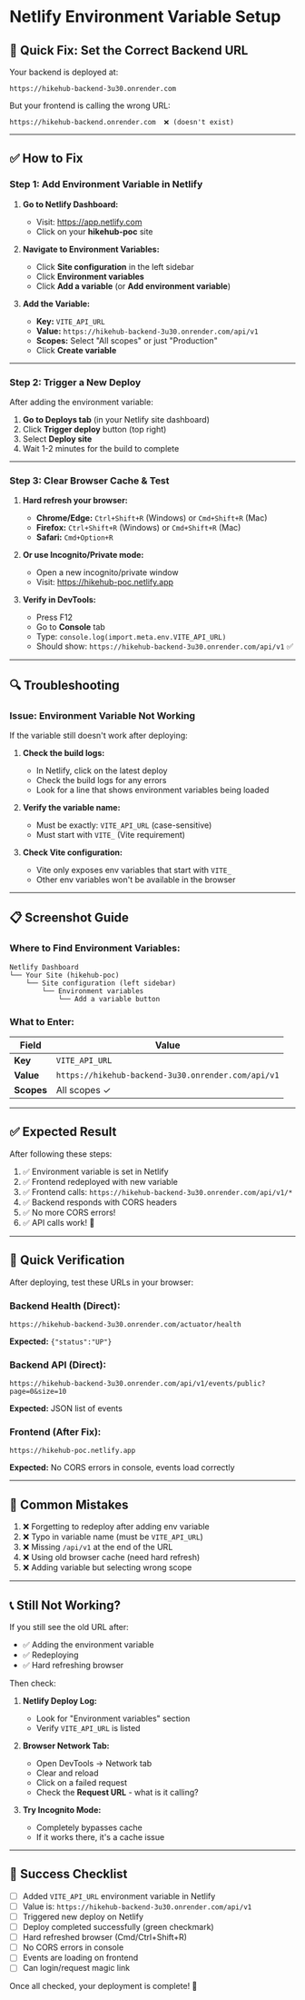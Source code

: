 # Netlify Environment Variable Setup

## 🎯 Quick Fix: Set the Correct Backend URL

Your backend is deployed at:
```
https://hikehub-backend-3u30.onrender.com
```

But your frontend is calling the wrong URL:
```
https://hikehub-backend.onrender.com  ❌ (doesn't exist)
```

---

## ✅ How to Fix

### Step 1: Add Environment Variable in Netlify

1. **Go to Netlify Dashboard:**
   - Visit: https://app.netlify.com
   - Click on your **hikehub-poc** site

2. **Navigate to Environment Variables:**
   - Click **Site configuration** in the left sidebar
   - Click **Environment variables**
   - Click **Add a variable** (or **Add environment variable**)

3. **Add the Variable:**
   - **Key:** `VITE_API_URL`
   - **Value:** `https://hikehub-backend-3u30.onrender.com/api/v1`
   - **Scopes:** Select "All scopes" or just "Production"
   - Click **Create variable**

---

### Step 2: Trigger a New Deploy

After adding the environment variable:

1. **Go to Deploys tab** (in your Netlify site dashboard)
2. Click **Trigger deploy** button (top right)
3. Select **Deploy site**
4. Wait 1-2 minutes for the build to complete

---

### Step 3: Clear Browser Cache & Test

1. **Hard refresh your browser:**
   - **Chrome/Edge:** `Ctrl+Shift+R` (Windows) or `Cmd+Shift+R` (Mac)
   - **Firefox:** `Ctrl+Shift+R` (Windows) or `Cmd+Shift+R` (Mac)
   - **Safari:** `Cmd+Option+R`

2. **Or use Incognito/Private mode:**
   - Open a new incognito/private window
   - Visit: https://hikehub-poc.netlify.app

3. **Verify in DevTools:**
   - Press F12
   - Go to **Console** tab
   - Type: `console.log(import.meta.env.VITE_API_URL)`
   - Should show: `https://hikehub-backend-3u30.onrender.com/api/v1` ✅

---

## 🔍 Troubleshooting

### Issue: Environment Variable Not Working

If the variable still doesn't work after deploying:

1. **Check the build logs:**
   - In Netlify, click on the latest deploy
   - Check the build logs for any errors
   - Look for a line that shows environment variables being loaded

2. **Verify the variable name:**
   - Must be exactly: `VITE_API_URL` (case-sensitive)
   - Must start with `VITE_` (Vite requirement)

3. **Check Vite configuration:**
   - Vite only exposes env variables that start with `VITE_`
   - Other env variables won't be available in the browser

---

## 📋 Screenshot Guide

### Where to Find Environment Variables:

```
Netlify Dashboard
└── Your Site (hikehub-poc)
    └── Site configuration (left sidebar)
        └── Environment variables
            └── Add a variable button
```

### What to Enter:

| Field | Value |
|-------|-------|
| **Key** | `VITE_API_URL` |
| **Value** | `https://hikehub-backend-3u30.onrender.com/api/v1` |
| **Scopes** | All scopes ✓ |

---

## ✅ Expected Result

After following these steps:

1. ✅ Environment variable is set in Netlify
2. ✅ Frontend redeployed with new variable
3. ✅ Frontend calls: `https://hikehub-backend-3u30.onrender.com/api/v1/*`
4. ✅ Backend responds with CORS headers
5. ✅ No more CORS errors!
6. ✅ API calls work! 🎉

---

## 🎯 Quick Verification

After deploying, test these URLs in your browser:

### Backend Health (Direct):
```
https://hikehub-backend-3u30.onrender.com/actuator/health
```
**Expected:** `{"status":"UP"}`

### Backend API (Direct):
```
https://hikehub-backend-3u30.onrender.com/api/v1/events/public?page=0&size=10
```
**Expected:** JSON list of events

### Frontend (After Fix):
```
https://hikehub-poc.netlify.app
```
**Expected:** No CORS errors in console, events load correctly

---

## 🚨 Common Mistakes

1. ❌ Forgetting to redeploy after adding env variable
2. ❌ Typo in variable name (must be `VITE_API_URL`)
3. ❌ Missing `/api/v1` at the end of the URL
4. ❌ Using old browser cache (need hard refresh)
5. ❌ Adding variable but selecting wrong scope

---

## 📞 Still Not Working?

If you still see the old URL after:
- ✅ Adding the environment variable
- ✅ Redeploying
- ✅ Hard refreshing browser

Then check:

1. **Netlify Deploy Log:**
   - Look for "Environment variables" section
   - Verify `VITE_API_URL` is listed

2. **Browser Network Tab:**
   - Open DevTools → Network tab
   - Clear and reload
   - Click on a failed request
   - Check the **Request URL** - what is it calling?

3. **Try Incognito Mode:**
   - Completely bypasses cache
   - If it works there, it's a cache issue

---

## 🎉 Success Checklist

- [ ] Added `VITE_API_URL` environment variable in Netlify
- [ ] Value is: `https://hikehub-backend-3u30.onrender.com/api/v1`
- [ ] Triggered new deploy on Netlify
- [ ] Deploy completed successfully (green checkmark)
- [ ] Hard refreshed browser (Cmd/Ctrl+Shift+R)
- [ ] No CORS errors in console
- [ ] Events are loading on frontend
- [ ] Can login/request magic link

Once all checked, your deployment is complete! 🚀
